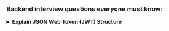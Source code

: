 ### Backend interview questions everyone must know:

<details>
  <summary><strong>
    Explain JSON Web Token (JWT) Structure
  </summary>
Structure:</strong> Header.Payload.Signature
- **Header**:  
  A Base64URL-encoded JSON object that describes the token type and the signing algorithm used.

  Example:
  `{
    "alg": "HS256", // Algorithm used for signing (e.g., HMAC SHA256)
    "typ": "JWT"    // Token type
  }`

  Encoded as:  
  eyJhbGciOiJIUzI1NiIsInR5cCI6IkpXVCJ9

- **Payload**:  
  The payload is a Base64URL-encoded JSON object containing the **claims**. Claims are statements about the user or additional metadata.  

  Types of Claims:
  - **Registered Claims**: Predefined keys like:
    - iss (Issuer)  
    - sub (Subject)  
    - exp (Expiration Time)  
  - **Public Claims**: Custom data, e.g., email, role.  
  - **Private Claims**: Custom data agreed between sender and receiver.

  Example:
  ```{
    "sub": "1234567890", // Subject (e.g., user ID)
    "name": "John Doe",  // Custom claim
    "iat": 1516239022    // Issued at timestamp
  }```

  Encoded as:  
  eyJzdWIiOiIxMjM0NTY3ODkwIiwibmFtZSI6IkpvaG4gRG9lIiwiaWF0IjoxNTE2MjM5MDIyfQ

- **Signature**:  
  The signature ensures the integrity of the token. It is generated using the following:

 ` HMACSHA256(
    base64UrlEncode(header) + "." + base64UrlEncode(payload),
    secret
  )`

  Example signature:  
  SflKxwRJSMeKKF2QT4fwpMeJf36POk6yJV_adQssw5c

</details>
